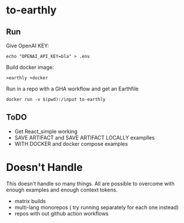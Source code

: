 # to-earthly

## Run

Give OpenAI KEY:
```
echo "OPENAI_API_KEY=bla" > .env
```

Build docker image:
```
>earthly +docker
```
Run in a repo with a GHA workflow and get an Earthfile
```
docker run -v $(pwd):/input to-earthly
```

## ToDO

* Get React_simple working
* SAVE ARTIFACT and SAVE ARTIFACT LOCALLY examplles
* WITH DOCKER and docker compose examples

# Doesn't Handle

This doesn't handle so many things. All are possible to overcome with enough examples and enough context tokens.

* matrix builds
* multi-lang monorepos ( try running separately for each one instead)
* repos with out github action workflows